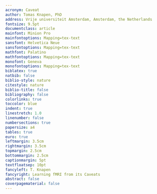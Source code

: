 ```yaml
---
acronym: Caveat
author: Tomas Knapen, PhD
address: Vrije universiteit Amsterdam, Amsterdam, the Netherlands
fontsize: 9.5pt
documentclass: article
mainfont: Minion Pro
mainfontoptions: Mapping=tex-text
sansfont: Helvetica Neue
sansfontoptions: Mapping=tex-text
mathfont: Palatino
mathfontoptions: Mapping=tex-text
monofont: Geneva
monofontoptions: Mapping=tex-text
biblatex: true
natbib: false
biblio-style: nature
citestyle: nature
biblio-title: false
bibliography: false
colorlinks: true
toccolor: blue
indent: true
linestretch: 1.0
linenumber: false
numbersections: true
papersize: a4
tables: true
euro: true
leftmargin: 3.5cm
rightmargin: 3.5cm
topmargin: 2.5cm
bottommargin: 2.5cm
captionmargin: 5pt
textfloatsep: 10pt
fancyleft: T. Knapen
fancyright: Learning fMRI from its Caveats
abstract: false
coverpagematerial: false
---
```


